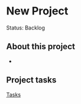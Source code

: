 # New Project

Status: Backlog

## About this project

- 

## Project tasks

[Tasks](New%20Project%202cba5341616d482ead28f33e3efd7376/Tasks%20b7f7c75db1444dc48ff22b085137af85.csv)
